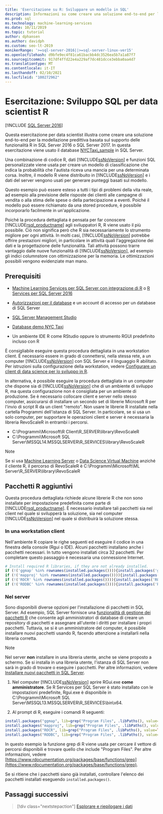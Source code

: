 ```yaml
---
title: 'Esercitazione su R: Sviluppare un modello in SQL'
description: Informazioni su come creare una soluzione end-to-end per la modellazione predittiva basata sul supporto delle funzionalità R in SQL Server 2016 o SQL Server 2017.
ms.prod: sql
ms.technology: machine-learning-services
ms.date: 10/11/2019
ms.topic: tutorial
author: dphansen
ms.author: davidph
ms.custom: seo-lt-2019
monikerRange: '>=sql-server-2016||>=sql-server-linux-ver15'
ms.openlocfilehash: d9bfe9ec4f81ca61bacbb4dc3526ea5b7a1a87f7
ms.sourcegitcommit: 917df4ffd22e4a229af7dc481dcce3ebba0aa4d7
ms.translationtype: MT
ms.contentlocale: it-IT
ms.lasthandoff: 02/10/2021
ms.locfileid: "100272962"
---
```

# <a name="tutorial-sql-development-for-r-data-scientists"></a>Esercitazione: Sviluppo SQL per data scientist R
[!INCLUDE [SQL Server 2016](../../includes/applies-to-version/sqlserver2016.md)]

Questa esercitazione per data scientist illustra come creare una soluzione end-to-end per la modellazione predittiva basata sul supporto delle funzionalità R in SQL Server 2016 o SQL Server 2017. In questa esercitazione viene usato il database [NYCTaxi_sample](demo-data-nyctaxi-in-sql.md) in SQL Server. 

Una combinazione di codice R, dati [!INCLUDE[ssNoVersion](../../includes/ssnoversion-md.md)] e funzioni SQL personalizzate viene usata per creare un modello di classificazione che indica la probabilità che l'autista riceva una mancia per una determinata corsa. Inoltre, il modello R viene distribuito in [!INCLUDE[ssNoVersion](../../includes/ssnoversion-md.md)] e i dati del server vengono usati per generare punteggi basati sul modello.

Questo esempio può essere esteso a tutti i tipi di problemi della vita reale, ad esempio alla previsione delle risposte dei clienti alle campagne di vendita o alla stima delle spese o della partecipazione a eventi. Poiché il modello può essere richiamato da una stored procedure, è possibile incorporarlo facilmente in un'applicazione.

Poiché la procedura dettagliata è pensata per far conoscere [!INCLUDE[rsql_productname](../../includes/rsql-productname-md.md)] agli sviluppatori R, R viene usato il più possibile. Ciò non significa però che R sia necessariamente lo strumento migliore per ogni attività. In molti casi, [!INCLUDE[ssNoVersion](../../includes/ssnoversion-md.md)] potrebbe offrire prestazioni migliori, in particolare in attività quali l'aggregazione dei dati e la progettazione delle funzionalità.  Tali attività possono trarre vantaggio dalle nuove funzionalità di [!INCLUDE[ssNoVersion](../../includes/ssnoversion-md.md)], ad esempio gli indici columnstore con ottimizzazione per la memoria. Le ottimizzazioni possibili vengono evidenziate man mano.

## <a name="prerequisites"></a>Prerequisiti

+ [Machine Learning Services per SQL Server con integrazione di R](../install/sql-machine-learning-services-windows-install.md#verify-installation) o [R Services per SQL Server 2016](../install/sql-r-services-windows-install.md)

+ [Autorizzazioni per il database](../security/user-permission.md) e un account di accesso per un database di SQL Server

+ [SQL Server Management Studio](../../ssms/download-sql-server-management-studio-ssms.md)

+ [Database demo NYC Taxi](demo-data-nyctaxi-in-sql.md)

+ Un ambiente IDE R come RStudio oppure lo strumento RGUI predefinito incluso con R

È consigliabile eseguire questa procedura dettagliata in una workstation client. È necessario essere in grado di connettersi, nella stessa rete, a un computer [!INCLUDE[ssNoVersion](../../includes/ssnoversion-md.md)] con SQL Server e il linguaggio R abilitato. Per istruzioni sulla configurazione della workstation, vedere [Configurare un client di data science per lo sviluppo in R](../r/set-up-a-data-science-client.md).

In alternativa, è possibile eseguire la procedura dettagliata in un computer che dispone sia di [!INCLUDE[ssNoVersion](../../includes/ssnoversion-md.md)] che di un ambiente di sviluppo R, ma questa configurazione non è consigliata per un ambiente di produzione. Se è necessario collocare client e server nello stesso computer, assicurarsi di installare un secondo set di librerie Microsoft R per l'invio di script R da un client "remoto". Non usare le librerie R installate nella cartella Programmi dell'istanza di SQL Server. In particolare, se si usa un solo computer, per supportare le operazioni client e server è necessaria la libreria RevoScaleR in entrambi i percorsi.

+ C:\Programmi\Microsoft\R Client\R_SERVER\library\RevoScaleR 
+ C:\Programmi\Microsoft SQL Server\MSSQL14.MSSQLSERVER\R_SERVICES\library\RevoScaleR

> [!NOTE]
> Se si usa [Machine Learning Server](/machine-learning-server/) o [Data Science Virtual Machine](/azure/machine-learning/data-science-virtual-machine/) anziché il cliente R, il percorso di RevoScaleR è C:\Programmi\Microsoft\ML Server\R_SERVER\library\RevoScaleR

<a name="add-packages"></a>

## <a name="additional-r-packages"></a>Pacchetti R aggiuntivi

Questa procedura dettagliata richiede alcune librerie R che non sono installate per impostazione predefinita come parte di [!INCLUDE[rsql_productname](../../includes/rsql-productname-md.md)]. È necessario installare tali pacchetti sia nel client nel quale si svilupperà la soluzione, sia nel computer [!INCLUDE[ssNoVersion](../../includes/ssnoversion-md.md)] nel quale si distribuirà la soluzione stessa.

### <a name="on-a-client-workstation"></a>In una workstation client

Nell'ambiente R copiare le righe seguenti ed eseguire il codice in una finestra della console (Rgui o IDE). Alcuni pacchetti installano anche i pacchetti necessari. In tutto vengono installati circa 32 pacchetti. Per completare questo passaggio è necessaria una connessione Internet.
    
  ```R
  # Install required R libraries, if they are not already installed.
  if (!('ggmap' %in% rownames(installed.packages()))){install.packages('ggmap')}
  if (!('mapproj' %in% rownames(installed.packages()))){install.packages('mapproj')}
  if (!('ROCR' %in% rownames(installed.packages()))){install.packages('ROCR')}
  if (!('RODBC' %in% rownames(installed.packages()))){install.packages('RODBC')}
  ```

### <a name="on-the-server"></a>Nel server

Sono disponibili diverse opzioni per l'installazione di pacchetti in SQL Server. Ad esempio, SQL Server fornisce una [funzionalità di gestione dei pacchetti R](../package-management/install-additional-r-packages-on-sql-server.md) che consente agli amministratori di database di creare un repository di pacchetti e assegnare all'utente i diritti per installare i propri pacchetti. Tuttavia, se si è un amministratore del computer, è possibile installare nuovi pacchetti usando R, facendo attenzione a installarli nella libreria corretta.

> [!NOTE]
> Nel server **non** installare in una libreria utente, anche se viene proposto a schermo. Se si installa in una libreria utente, l'istanza di SQL Server non sarà in grado di trovare o eseguire i pacchetti. Per altre informazioni, vedere [Installare nuovi pacchetti in SQL Server](../package-management/install-additional-r-packages-on-sql-server.md).

1. Nel computer [!INCLUDE[ssNoVersion](../../includes/ssnoversion-md.md)] aprire RGui.exe **come amministratore**.  Se R Services per SQL Server è stato installato con le impostazioni predefinite, Rgui.exe è disponibile in C:\Programmi\Microsoft SQL Server\MSSQL13.MSSQLSERVER\R_SERVICES\bin\x64.

2. Al prompt di R, eseguire i comandi R seguenti:
  
  ```R
  install.packages("ggmap", lib=grep("Program Files", .libPaths(), value=TRUE)[1])
  install.packages("mapproj", lib=grep("Program Files", .libPaths(), value=TRUE)[1])
  install.packages("ROCR", lib=grep("Program Files", .libPaths(), value=TRUE)[1])
  install.packages("RODBC", lib=grep("Program Files", .libPaths(), value=TRUE)[1])
  ```
  In questo esempio la funzione grep di R viene usata per cercare il vettore di percorsi disponibili e trovare quello che include "Program Files". Per altre informazioni, vedere [https://www.rdocumentation.org/packages/base/functions/grep](https://www.rdocumentation.org/packages/base/functions/grep).

  Se si ritiene che i pacchetti siano già installati, controllare l'elenco dei pacchetti installati eseguendo `installed.packages()`.

## <a name="next-steps"></a>Passaggi successivi

> [!div class="nextstepaction"]
> [Esplorare e riepilogare i dati](walkthrough-view-and-summarize-data-using-r.md)